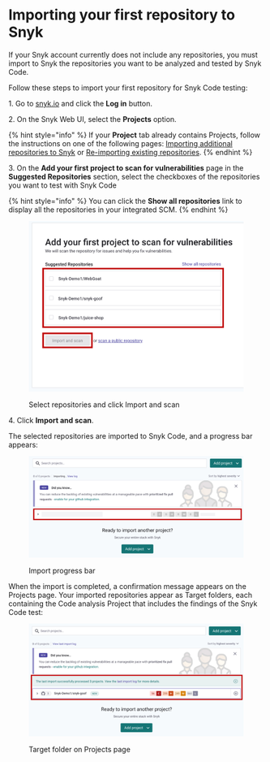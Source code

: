 # Importing your first repository to Snyk

If your Snyk account currently does not include any repositories, you must import to Snyk the repositories you want to be analyzed and tested by Snyk Code.

Follow these steps to import your first repository for Snyk Code testing:

1\. Go to [snyk.io](http://snyk.io) and click the **Log in** button.

2\. On the Snyk Web UI, select the **Projects** option.

{% hint style="info" %}
If your **Project** tab already contains Projects, follow the instructions on one of the following pages: [Importing additional repositories to Snyk](importing-additional-repositories-to-snyk.md) or [Re-importing existing repositories](re-importing-existing-repositories-for-snyk-code-testing.md).
{% endhint %}

3\. On the **Add your first project to scan for vulnerabilities** page in the **Suggested Repositories** section, select the checkboxes of the repositories you want to test with Snyk Code

{% hint style="info" %}
You can click the **Show all repositories** link to display all the repositories in your integrated SCM.
{% endhint %}

<figure><img src="../../../.gitbook/assets/image (2) (4) (1).png" alt="Select repositories and click Import and scan"><figcaption><p>Select repositories and click Import and scan</p></figcaption></figure>

4\. Click **Import and scan**.

The selected repositories are imported to Snyk Code, and a progress bar appears:

<figure><img src="../../../.gitbook/assets/image (10) (3) (1) (1).png" alt="Import progress bar"><figcaption><p>Import progress bar</p></figcaption></figure>

When the import is completed, a confirmation message appears on the Projects page. Your imported repositories appear as Target folders, each containing the Code analysis Project that includes the findings of the Snyk Code test:

<figure><img src="../../../.gitbook/assets/image (296) (1).png" alt="Target folder on Projects page"><figcaption><p>Target folder on Projects page</p></figcaption></figure>
